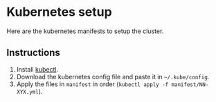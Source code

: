 # Kubernetes setup

Here are the kubernetes manifests to setup the cluster.

## Instructions

1. Install [kubectl](https://kubernetes.io/docs/tasks/tools/#kubectl).
2. Download the kubernetes config file and paste it in `~/.kube/config`.
3. Apply the files in `manifest` in order (`kubectl apply -f manifest/NN-XYX.yml`).
